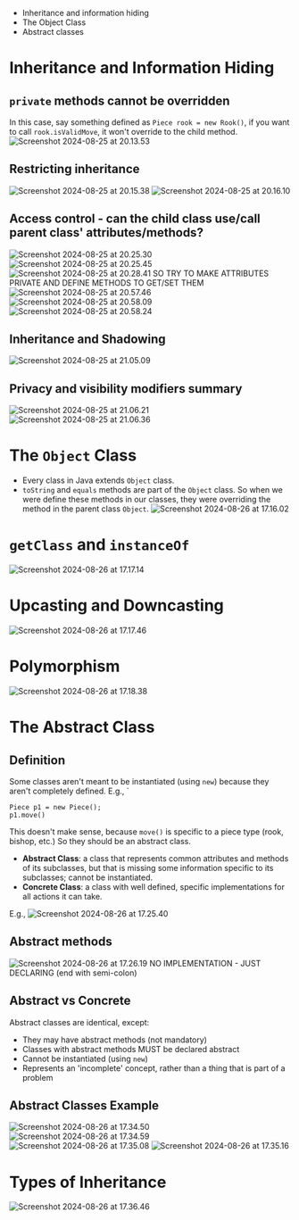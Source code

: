 - Inheritance and information hiding
- The Object Class
- Abstract classes
# Inheritance and Information Hiding
## `private` methods cannot be overridden
In this case, say something defined as `Piece rook = new Rook()`, if you want to call `rook.isValidMove`, it won't override to the child method.
![Screenshot 2024-08-25 at 20.13.53](Screenshot%202024-08-25%20at%2020.13.53.png)
## Restricting inheritance
![Screenshot 2024-08-25 at 20.15.38](Screenshot%202024-08-25%20at%2020.15.38.png)
![Screenshot 2024-08-25 at 20.16.10](Screenshot%202024-08-25%20at%2020.16.10.png)
## Access control - can the child class use/call parent class' attributes/methods?
![Screenshot 2024-08-25 at 20.25.30](Screenshot%202024-08-25%20at%2020.25.30.png)![Screenshot 2024-08-25 at 20.25.45](Screenshot%202024-08-25%20at%2020.25.45.png)![Screenshot 2024-08-25 at 20.28.41](Screenshot%202024-08-25%20at%2020.28.41.png)
SO TRY TO MAKE ATTRIBUTES PRIVATE AND DEFINE METHODS TO GET/SET THEM![Screenshot 2024-08-25 at 20.57.46](Screenshot%202024-08-25%20at%2020.57.46.png)![Screenshot 2024-08-25 at 20.58.09](Screenshot%202024-08-25%20at%2020.58.09.png)
![Screenshot 2024-08-25 at 20.58.24](Screenshot%202024-08-25%20at%2020.58.24.png)
## Inheritance and Shadowing
![Screenshot 2024-08-25 at 21.05.09](Screenshot%202024-08-25%20at%2021.05.09.png)
## Privacy and visibility modifiers summary
![Screenshot 2024-08-25 at 21.06.21](Screenshot%202024-08-25%20at%2021.06.21.png)
![Screenshot 2024-08-25 at 21.06.36](Screenshot%202024-08-25%20at%2021.06.36.png)
# The `Object` Class
- Every class in Java extends `Object` class.
- `toString` and `equals` methods are part of the `Object` class. So when we were define these methods in our classes, they were overriding the method in the parent class `Object`.
![Screenshot 2024-08-26 at 17.16.02](Screenshot%202024-08-26%20at%2017.16.02.png)
# `getClass` and `instanceOf`
![Screenshot 2024-08-26 at 17.17.14](Screenshot%202024-08-26%20at%2017.17.14.png)
# Upcasting and Downcasting
![Screenshot 2024-08-26 at 17.17.46](Screenshot%202024-08-26%20at%2017.17.46.png)
# Polymorphism
![Screenshot 2024-08-26 at 17.18.38](Screenshot%202024-08-26%20at%2017.18.38.png)
# The Abstract Class
## Definition
Some classes aren't meant to be instantiated (using `new`) because they aren't completely defined. E.g., `
```
Piece p1 = new Piece();
p1.move()
```
This doesn't make sense, because `move()` is specific to a piece type (rook, bishop, etc.)
So they should be an abstract class.

- **Abstract Class**: a class that represents common attributes and methods of its subclasses, but that is missing some information specific to its subclasses; cannot be instantiated.
- **Concrete Class**: a class with well defined, specific implementations for all actions it can take.

E.g.,
![Screenshot 2024-08-26 at 17.25.40](Screenshot%202024-08-26%20at%2017.25.40.png)
## Abstract methods
![Screenshot 2024-08-26 at 17.26.19](Screenshot%202024-08-26%20at%2017.26.19.png)
NO IMPLEMENTATION - JUST DECLARING (end with semi-colon)
## Abstract vs Concrete
Abstract classes are identical, except:
- They may have abstract methods (not mandatory)
- Classes with abstract methods MUST be declared abstract
- Cannot be instantiated (using `new`)
- Represents an 'incomplete' concept, rather than a thing that is part of a problem
## Abstract Classes Example
![Screenshot 2024-08-26 at 17.34.50](Screenshot%202024-08-26%20at%2017.34.50.png)
![Screenshot 2024-08-26 at 17.34.59](Screenshot%202024-08-26%20at%2017.34.59.png)
![Screenshot 2024-08-26 at 17.35.08](Screenshot%202024-08-26%20at%2017.35.08.png)
![Screenshot 2024-08-26 at 17.35.16](Screenshot%202024-08-26%20at%2017.35.16.png)
# Types of Inheritance
![Screenshot 2024-08-26 at 17.36.46](Screenshot%202024-08-26%20at%2017.36.46.png)